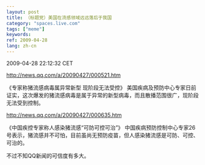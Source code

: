 ```yaml
---
layout: post
title: （标题党）美国在流感领域远远落后于我国
category: "spaces.live.com"
tags: ["meme"]
keywords: 
ref: 2009-04-28
lang: zh-cn
---
```


2009-04-28 22:12:32 CET

http://news.qq.com/a/20090427/000521.htm

《专家称猪流感病毒属异常新型 现阶段无法受控》
美国疾病及预防中心专家日前证实，这次爆发的猪流感病毒是属于异常的新型病毒，而且散播范围很广，现阶段无法受到控制。

http://news.qq.com/a/20090427/000635.htm

《中国疾控专家称人感染猪流感“可防可控可治”》
中国疾病预防控制中心专家26号表示，猪流感并不可怕，目前虽尚无预防疫苗，但人感染猪流感是可防、可控、可治的。

不过不知QQ新闻的可信度有多大。

